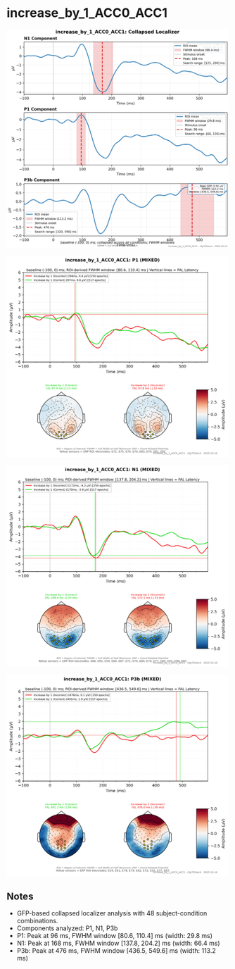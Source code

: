 # increase_by_1_ACC0_ACC1

![figure](docs/assets/plots/increase_by_1_ACC0_ACC1/increase_by_1_ACC0_ACC1-collapsed_localizer.png)

![figure](docs/assets/plots/increase_by_1_ACC0_ACC1/increase_by_1_ACC0_ACC1-P1.png)

![figure](docs/assets/plots/increase_by_1_ACC0_ACC1/increase_by_1_ACC0_ACC1-N1.png)

![figure](docs/assets/plots/increase_by_1_ACC0_ACC1/increase_by_1_ACC0_ACC1-P3b.png)


## Notes

- GFP-based collapsed localizer analysis with 48 subject-condition combinations.
- Components analyzed: P1, N1, P3b
- P1: Peak at 96 ms, FWHM window [80.6, 110.4] ms (width: 29.8 ms)
- N1: Peak at 168 ms, FWHM window [137.8, 204.2] ms (width: 66.4 ms)
- P3b: Peak at 476 ms, FWHM window [436.5, 549.6] ms (width: 113.2 ms)
